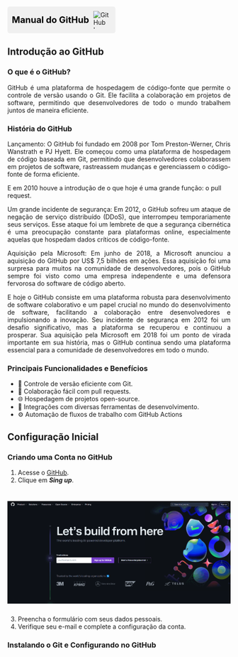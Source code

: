 <div style="display: inline-flex; align-items: center; background-color: #f0f0f0; padding: 10px; border-radius: 5px;">
  <span style="margin-right: 10px; font-weight: bold; color: #000000; font-size: 20px;">Manual do GitHub</span>
  <img src="https://cdn.jsdelivr.net/npm/devicon/icons/github/github-original.svg" alt="GitHub Logo" width="40" height="40">
</div>

                 
## Introdução ao GitHub

### O que é o GitHub?

<p align="justify">
GitHub é uma plataforma de hospedagem de código-fonte que permite o controle de versão usando o Git. Ele facilita a colaboração em projetos de software, permitindo que desenvolvedores de todo o mundo trabalhem juntos de maneira eficiente.
</p>


### História do GitHub

<p align="justify">
Lançamento:
O GitHub foi fundado em 2008 por Tom Preston-Werner, Chris Wanstrath e PJ Hyett. Ele começou como uma plataforma de hospedagem de código baseada em Git, permitindo que desenvolvedores colaborassem em projetos de software, rastreassem mudanças e gerenciassem o código-fonte de forma eficiente.
</p>

E em 2010 houve a introdução de o que hoje é uma grande função: o pull request.

<p align="justify">
Um grande incidente de segurança:
Em 2012, o GitHub sofreu um ataque de negação de serviço distribuído (DDoS), que interrompeu temporariamente seus serviços. Esse ataque foi um lembrete de que a segurança cibernética é uma preocupação constante para plataformas online, especialmente aquelas que hospedam dados críticos de código-fonte.
</p>

<p align="justify">
Aquisição pela Microsoft:
Em junho de 2018, a Microsoft anunciou a aquisição do GitHub por US$ 7,5 bilhões em ações. Essa aquisição foi uma surpresa para muitos na comunidade de desenvolvedores, pois o GitHub sempre foi visto como uma empresa independente e uma defensora fervorosa do software de código aberto.
</p>

<p align="justify">
E hoje o GitHub consiste em uma plataforma robusta para desenvolvimento de software colaborativo e um papel crucial no mundo do desenvolvimento de software, facilitando a colaboração entre desenvolvedores e impulsionando a inovação. Seu incidente de segurança em 2012 foi um desafio significativo, mas a plataforma se recuperou e continuou a prosperar. Sua aquisição pela Microsoft em 2018 foi um ponto de virada importante em sua história, mas o GitHub continua sendo uma plataforma essencial para a comunidade de desenvolvedores em todo o mundo.
</p>

### Principais Funcionalidades e Benefícios

* 🚀 Controle de versão eficiente com Git.
* 🤝 Colaboração fácil com pull requests.
* 🌐 Hospedagem de projetos open-source.
* 🔗 Integrações com diversas ferramentas de desenvolvimento.
* ⚙️ Automação de fluxos de trabalho com GitHub Actions

## Configuração Inicial

### Criando uma Conta no GitHub

1. Acesse o [GitHub](https://github.com/).
2. Clique em **_Sing up_**.

<h1 align="center">
    <img alt= "singup" title="singup" src="assets\gifs\singup.gif"/>
</h1>

3. Preencha o formulário com seus dados pessoais.
4. Verifique seu e-mail e complete a configuração da conta.

### Instalando o Git e Configurando no GitHub